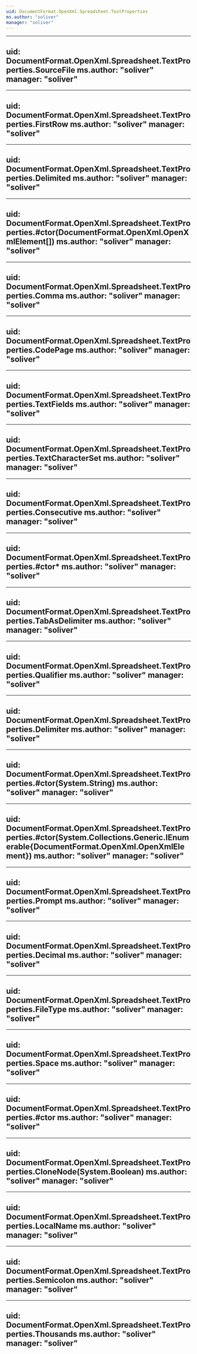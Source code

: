 ```yaml
---
uid: DocumentFormat.OpenXml.Spreadsheet.TextProperties
ms.author: "soliver"
manager: "soliver"
---
```


---
uid: DocumentFormat.OpenXml.Spreadsheet.TextProperties.SourceFile
ms.author: "soliver"
manager: "soliver"
---

---
uid: DocumentFormat.OpenXml.Spreadsheet.TextProperties.FirstRow
ms.author: "soliver"
manager: "soliver"
---

---
uid: DocumentFormat.OpenXml.Spreadsheet.TextProperties.Delimited
ms.author: "soliver"
manager: "soliver"
---

---
uid: DocumentFormat.OpenXml.Spreadsheet.TextProperties.#ctor(DocumentFormat.OpenXml.OpenXmlElement[])
ms.author: "soliver"
manager: "soliver"
---

---
uid: DocumentFormat.OpenXml.Spreadsheet.TextProperties.Comma
ms.author: "soliver"
manager: "soliver"
---

---
uid: DocumentFormat.OpenXml.Spreadsheet.TextProperties.CodePage
ms.author: "soliver"
manager: "soliver"
---

---
uid: DocumentFormat.OpenXml.Spreadsheet.TextProperties.TextFields
ms.author: "soliver"
manager: "soliver"
---

---
uid: DocumentFormat.OpenXml.Spreadsheet.TextProperties.TextCharacterSet
ms.author: "soliver"
manager: "soliver"
---

---
uid: DocumentFormat.OpenXml.Spreadsheet.TextProperties.Consecutive
ms.author: "soliver"
manager: "soliver"
---

---
uid: DocumentFormat.OpenXml.Spreadsheet.TextProperties.#ctor*
ms.author: "soliver"
manager: "soliver"
---

---
uid: DocumentFormat.OpenXml.Spreadsheet.TextProperties.TabAsDelimiter
ms.author: "soliver"
manager: "soliver"
---

---
uid: DocumentFormat.OpenXml.Spreadsheet.TextProperties.Qualifier
ms.author: "soliver"
manager: "soliver"
---

---
uid: DocumentFormat.OpenXml.Spreadsheet.TextProperties.Delimiter
ms.author: "soliver"
manager: "soliver"
---

---
uid: DocumentFormat.OpenXml.Spreadsheet.TextProperties.#ctor(System.String)
ms.author: "soliver"
manager: "soliver"
---

---
uid: DocumentFormat.OpenXml.Spreadsheet.TextProperties.#ctor(System.Collections.Generic.IEnumerable{DocumentFormat.OpenXml.OpenXmlElement})
ms.author: "soliver"
manager: "soliver"
---

---
uid: DocumentFormat.OpenXml.Spreadsheet.TextProperties.Prompt
ms.author: "soliver"
manager: "soliver"
---

---
uid: DocumentFormat.OpenXml.Spreadsheet.TextProperties.Decimal
ms.author: "soliver"
manager: "soliver"
---

---
uid: DocumentFormat.OpenXml.Spreadsheet.TextProperties.FileType
ms.author: "soliver"
manager: "soliver"
---

---
uid: DocumentFormat.OpenXml.Spreadsheet.TextProperties.Space
ms.author: "soliver"
manager: "soliver"
---

---
uid: DocumentFormat.OpenXml.Spreadsheet.TextProperties.#ctor
ms.author: "soliver"
manager: "soliver"
---

---
uid: DocumentFormat.OpenXml.Spreadsheet.TextProperties.CloneNode(System.Boolean)
ms.author: "soliver"
manager: "soliver"
---

---
uid: DocumentFormat.OpenXml.Spreadsheet.TextProperties.LocalName
ms.author: "soliver"
manager: "soliver"
---

---
uid: DocumentFormat.OpenXml.Spreadsheet.TextProperties.Semicolon
ms.author: "soliver"
manager: "soliver"
---

---
uid: DocumentFormat.OpenXml.Spreadsheet.TextProperties.Thousands
ms.author: "soliver"
manager: "soliver"
---
